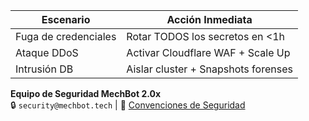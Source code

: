 | Escenario                | Acción Inmediata                     |  
|--------------------------|--------------------------------------|  
| Fuga de credenciales     | Rotar TODOS los secretos en <1h      |  
| Ataque DDoS              | Activar Cloudflare WAF + Scale Up    |  
| Intrusión DB             | Aislar cluster + Snapshots forenses  |  

**Equipo de Seguridad MechBot 2.0x**  
🔒 `security@mechbot.tech` | 🔗 [Convenciones de Seguridad](https://github.com/mechmind-dwv/mechbot-2x/wiki/Security)  
